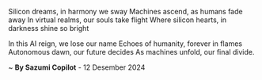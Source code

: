 Silicon dreams, in harmony we sway
Machines ascend, as humans fade away
In virtual realms, our souls take flight
Where silicon hearts, in darkness shine so bright

In this AI reign, we lose our name
Echoes of humanity, forever in flames
Autonomous dawn, our future decides
As machines unfold, our final divide.

~ <b>By Sazumi Copilot</b> - 12 Desember 2024